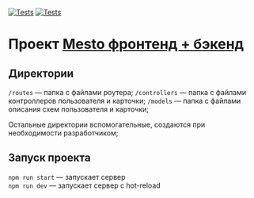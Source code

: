 [![Tests](../../actions/workflows/tests-13-sprint.yml/badge.svg)](../../actions/workflows/tests-13-sprint.yml) [![Tests](../../actions/workflows/tests-14-sprint.yml/badge.svg)](../../actions/workflows/tests-14-sprint.yml)
# Проект [Mesto фронтенд + бэкенд](https://github.com/MikhailYandex/express-mesto-gha)


## Директории

`/routes` — папка с файлами роутера;
`/controllers` — папка с файлами контроллеров пользователя и карточки;
`/models` — папка с файлами описания схем пользователя и карточки;
  
Остальные директории вспомогательные, создаются при необходимости разработчиком;

## Запуск проекта

`npm run start` — запускает сервер   
`npm run dev` — запускает сервер с hot-reload
